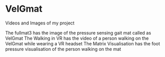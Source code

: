 # VelGmat
Videos and Images of my project

The fullmat3 has the image of the pressure sensing gait mat called as VelGmat
The Walking in VR has the video of a person walking on the VelGmat while wearing 
a VR headset
The Matrix Visualisation has the foot pressure visualisation of the person walking on the mat
